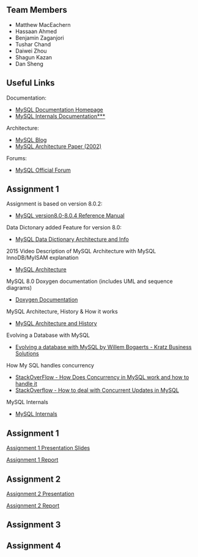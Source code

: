 ## Team Members

- Matthew MacEachern
- Hassaan Ahmed
- Benjamin Zaganjori
- Tushar Chand
- Daiwei Zhou
- Shagun Kazan
- Dan Sheng

## Useful Links
Documentation:
- [MySQL Documentation Homepage](https://dev.mysql.com/doc/)
- [MySQL Internals Documentation***](https://dev.mysql.com/doc/internals/en/)

Architecture:
- [MySQL Blog](http://mysqladvice.blogspot.ca/2013/12/mysql-architecture.html)
- [MySQL Architecture Paper (2002)](https://s2.smu.edu/~rkotamarti/mysql.pdf)

Forums:
- [MySQL Official Forum](https://forums.mysql.com/)


## Assignment 1
Assignment is based on version 8.0.2:
- [MySQL version8.0-8.0.4 Reference Manual](https://dev.mysql.com/doc/refman/8.0/en/mysql-nutshell.html)

Data Dictonary added Feature for version 8.0:
- [MySQL Data Dictionary Architecture and Info](http://mysqlserverteam.com/mysql-8-0-data-dictionary-architecture-and-design/)

2015 Video Description of MySQL Architecture with MySQL InnoDB/MyISAM explanation
- [MySQL Architecture](https://www.youtube.com/watch?v=Xvhi63cZADo)

MySQL 8.0 Doxygen documentation (includes UML and sequence diagrams)
- [Doxygen Documentation](http://mysqlserverteam.com/mysql-8-0-now-documented-with-doxygen/)

MySQL Architecture, History & How it works
- [MySQL Architecture and History](https://www.safaribooksonline.com/library/view/high-performance-mysql/9781449332471/ch01.html)

Evolving a Database with MySQL
- [Evolving a database with MySQL by Willem Bogaerts - Kratz Business Solutions](https://www.howtoforge.com/tutorial/evolving-a-database-with-mysql/)

How My SQL handles concurrency
- [StackOverFlow - How Does Concurrency in MySQL work and how to handle it](https://stackoverflow.com/questions/4828490/mysql-concurrency-how-does-it-work-and-do-i-need-to-handle-it-in-my-applicatio)
- [StackOverflow - How to deal with Concurrent Updates in MySQL](https://stackoverflow.com/questions/1195858/how-to-deal-with-concurrent-updates-in-databases)

MySQL Internals
- [MySQL Internals](https://www.safaribooksonline.com/library/view/understanding-mysql-internals/0596009577/ch01s02.html)

## Assignment 1

[Assignment 1 Presentation Slides](https://docs.google.com/a/yorku.ca/presentation/d/1uXyy6BNy5paWNZ9Leblvz_OpSgKnuuWA6bmEGUY1ZsI/edit?usp=sharing)

[Assignment 1 Report](https://docs.google.com/a/yorku.ca/document/d/1Wp6TZ9IfUIo-8H6H1jEewiWgJEN5QWrr4uIEgjHZP5M/edit?usp=sharing)

## Assignment 2

[Assignment 2 Presentation](https://docs.google.com/presentation/d/11F5nrT1E8WiEKX01Tfq_UXJnWBBthJxTOyRdU17rL_c/edit#slide=id.g2a6d5abb4f_0_0)

[Assignment 2 Report](https://docs.google.com/document/d/1xQmUpi5_TQQy_MwygM31RZyMYHYta6tCtuy-DJhM4v4/edit#)
## Assignment 3

## Assignment 4
